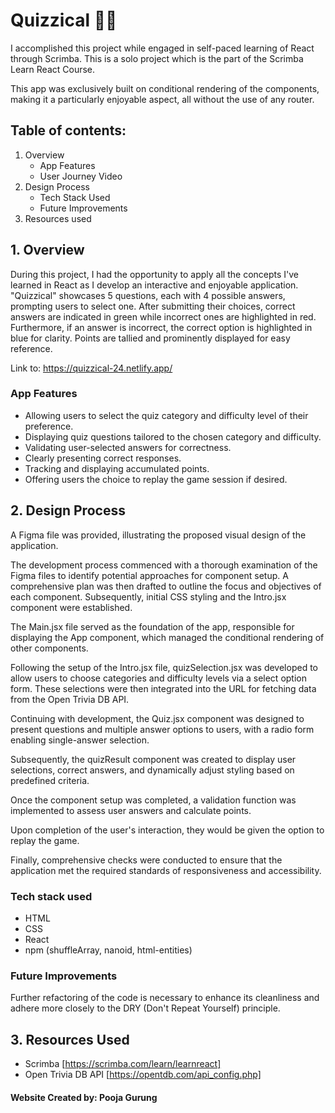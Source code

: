 # Quizzical 🚀🚀

I accomplished this project while engaged in self-paced learning of React through Scrimba. This is a solo project which is the part of the Scrimba Learn React Course.

This app was exclusively built on conditional rendering of the components, making it a particularly enjoyable aspect, all without the use of any router.

## Table of contents:
1. Overview
    - App Features
    - User Journey Video
2. Design Process
    - Tech Stack Used
    - Future Improvements
3. Resources used


## 1. Overview

During this project, I had the opportunity to apply all the concepts I've learned in React as I develop an interactive and enjoyable application. "Quizzical" showcases 5 questions, each with 4 possible answers, prompting users to select one. After submitting their choices, correct answers are indicated in green while incorrect ones are highlighted in red. Furthermore, if an answer is incorrect, the correct option is highlighted in blue for clarity. Points are tallied and prominently displayed for easy reference.

Link to: https://quizzical-24.netlify.app/

### App Features
- Allowing users to select the quiz category and difficulty level of their preference.
- Displaying quiz questions tailored to the chosen category and difficulty.
- Validating user-selected answers for correctness.
- Clearly presenting correct responses.
- Tracking and displaying accumulated points.
- Offering users the choice to replay the game session if desired.

<!-- ### User Journey Video -->




## 2. Design Process
A Figma file was provided, illustrating the proposed visual design of the application.

The development process commenced with a thorough examination of the Figma files to identify potential approaches for component setup. A comprehensive plan was then drafted to outline the focus and objectives of each component. Subsequently, initial CSS styling and the Intro.jsx component were established.

The Main.jsx file served as the foundation of the app, responsible for displaying the App component, which managed the conditional rendering of other components.

Following the setup of the Intro.jsx file, quizSelection.jsx was developed to allow users to choose categories and difficulty levels via a select option form. These selections were then integrated into the URL for fetching data from the Open Trivia DB API.

Continuing with development, the Quiz.jsx component was designed to present questions and multiple answer options to users, with a radio form enabling single-answer selection.

Subsequently, the quizResult component was created to display user selections, correct answers, and dynamically adjust styling based on predefined criteria.

Once the component setup was completed, a validation function was implemented to assess user answers and calculate points.

Upon completion of the user's interaction, they would be given the option to replay the game.

Finally, comprehensive checks were conducted to ensure that the application met the required standards of responsiveness and accessibility.

### Tech stack used
- HTML
- CSS
- React
- npm (shuffleArray, nanoid, html-entities)

### Future Improvements
Further refactoring of the code is necessary to enhance its cleanliness and adhere more closely to the DRY (Don't Repeat Yourself) principle.

## 3. Resources Used
- Scrimba [https://scrimba.com/learn/learnreact]
- Open Trivia DB API [https://opentdb.com/api_config.php]

#### Website Created by: Pooja Gurung
